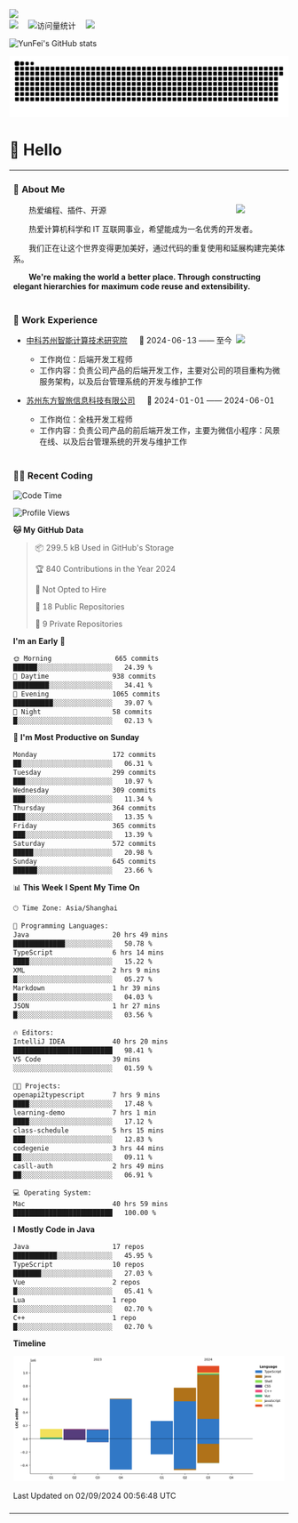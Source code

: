   <!-- dynamic typing effect 动态打字效果 -->
  <div>
    <a href="http://yunfei.plus">
      <img src="https://readme-typing-svg.demolab.com?font=Fira+Code&pause=1000&width=435&lines=console.log(%22Hello%2C%20World%22);祝您今天愉快!&center=true&size=27" />
    </a>
  </div>

  <div>
    <a href="http://yunfei.plus/"><img src="https://img.shields.io/badge/Website-博客-8c36db" /></a>&emsp;
    <!-- visitor -->
    <img src="https://komarev.com/ghpvc/?username=yunfeidog&label=Views&color=orange&style=flat" alt="访问量统计" />&emsp;
    <!-- wakatime -->    
    <a href="https://wakatime.com/@yunfeidog"><img src="https://wakatime.com/badge/user/42d0678c-368b-448b-9a77-5d21c5b55352.svg" /></a>
  </div>

![YunFei's GitHub stats](https://github-readme-stats.vercel.app/api?username=yunfeidog)

![snake](./dist/github-contribution-grid-snake.svg)

#  🙋 Hello

<table>


<tr><td>

### 🤺 About Me

<img align="right" width="88" src="https://cdn.jsdelivr.net/gh/yunfeidog/yunfeidog/assets/images/jobs.png" />

<p>&emsp;&emsp;热爱编程、插件、开源</p>
<p>&emsp;&emsp;热爱计算机科学和 IT 互联网事业，希望能成为一名优秀的开发者。</p>
<p>&emsp;&emsp;我们正在让这个世界变得更加美好，通过代码的重复使用和延展构建完美体系。</p>
<p>&emsp;&emsp;<strong>We're making the world a better place. Through constructing elegant hierarchies for maximum code reuse and extensibility.</strong></p>

</td></tr> 

<tr><td>

### 🏢 Work Experience

<img align="right" width="88" src="https://cdn.jsdelivr.net/gh/yunfeidog/yunfeidog/assets/images/yuanze.png" />

- [中科苏州智能计算技术研究院](http://iict.ac.cn/sy) &emsp; 📌 2024-06-13 —— 至今

  - 工作岗位：后端开发工程师
  - 工作内容：负责公司产品的后端开发工作，主要对公司的项目重构为微服务架构，以及后台管理系统的开发与维护工作

- [苏州东方智旅信息科技有限公司](http://www.leyoobao.com/) &emsp; 📌 2024-01-01 —— 2024-06-01

    - 工作岗位：全栈开发工程师
    - 工作内容：负责公司产品的前后端开发工作，主要为微信小程序：风景在线、以及后台管理系统的开发与维护工作


</td></tr>

<tr><td>

### 👩‍💻 Recent Coding
<!--START_SECTION:waka-->
![Code Time](http://img.shields.io/badge/Code%20Time-1%2C695%20hrs%2037%20mins-blue)

![Profile Views](http://img.shields.io/badge/Profile%20Views-0-blue)

**🐱 My GitHub Data** 

> 📦 299.5 kB Used in GitHub's Storage 
 > 
> 🏆 840 Contributions in the Year 2024
 > 
> 🚫 Not Opted to Hire
 > 
> 📜 18 Public Repositories 
 > 
> 🔑 9 Private Repositories 
 > 
**I'm an Early 🐤** 

```text
🌞 Morning                665 commits         ██████░░░░░░░░░░░░░░░░░░░   24.39 % 
🌆 Daytime                938 commits         █████████░░░░░░░░░░░░░░░░   34.41 % 
🌃 Evening                1065 commits        ██████████░░░░░░░░░░░░░░░   39.07 % 
🌙 Night                  58 commits          █░░░░░░░░░░░░░░░░░░░░░░░░   02.13 % 
```
📅 **I'm Most Productive on Sunday** 

```text
Monday                   172 commits         ██░░░░░░░░░░░░░░░░░░░░░░░   06.31 % 
Tuesday                  299 commits         ███░░░░░░░░░░░░░░░░░░░░░░   10.97 % 
Wednesday                309 commits         ███░░░░░░░░░░░░░░░░░░░░░░   11.34 % 
Thursday                 364 commits         ███░░░░░░░░░░░░░░░░░░░░░░   13.35 % 
Friday                   365 commits         ███░░░░░░░░░░░░░░░░░░░░░░   13.39 % 
Saturday                 572 commits         █████░░░░░░░░░░░░░░░░░░░░   20.98 % 
Sunday                   645 commits         ██████░░░░░░░░░░░░░░░░░░░   23.66 % 
```


📊 **This Week I Spent My Time On** 

```text
🕑︎ Time Zone: Asia/Shanghai

💬 Programming Languages: 
Java                     20 hrs 49 mins      █████████████░░░░░░░░░░░░   50.78 % 
TypeScript               6 hrs 14 mins       ████░░░░░░░░░░░░░░░░░░░░░   15.22 % 
XML                      2 hrs 9 mins        █░░░░░░░░░░░░░░░░░░░░░░░░   05.27 % 
Markdown                 1 hr 39 mins        █░░░░░░░░░░░░░░░░░░░░░░░░   04.03 % 
JSON                     1 hr 27 mins        █░░░░░░░░░░░░░░░░░░░░░░░░   03.56 % 

🔥 Editors: 
IntelliJ IDEA            40 hrs 20 mins      █████████████████████████   98.41 % 
VS Code                  39 mins             ░░░░░░░░░░░░░░░░░░░░░░░░░   01.59 % 

🐱‍💻 Projects: 
openapi2typescript       7 hrs 9 mins        ████░░░░░░░░░░░░░░░░░░░░░   17.48 % 
learning-demo            7 hrs 1 min         ████░░░░░░░░░░░░░░░░░░░░░   17.12 % 
class-schedule           5 hrs 15 mins       ███░░░░░░░░░░░░░░░░░░░░░░   12.83 % 
codegenie                3 hrs 44 mins       ██░░░░░░░░░░░░░░░░░░░░░░░   09.11 % 
casll-auth               2 hrs 49 mins       ██░░░░░░░░░░░░░░░░░░░░░░░   06.91 % 

💻 Operating System: 
Mac                      40 hrs 59 mins      █████████████████████████   100.00 % 
```

**I Mostly Code in Java** 

```text
Java                     17 repos            ███████████░░░░░░░░░░░░░░   45.95 % 
TypeScript               10 repos            ███████░░░░░░░░░░░░░░░░░░   27.03 % 
Vue                      2 repos             █░░░░░░░░░░░░░░░░░░░░░░░░   05.41 % 
Lua                      1 repo              █░░░░░░░░░░░░░░░░░░░░░░░░   02.70 % 
C++                      1 repo              █░░░░░░░░░░░░░░░░░░░░░░░░   02.70 % 
```



**Timeline**

![Lines of Code chart](https://raw.githubusercontent.com/yunfeidog/yunfeidog/main/assets/bar_graph.png)


 Last Updated on 02/09/2024 00:56:48 UTC
<!--END_SECTION:waka-->

</td></tr>




<tr><td>

